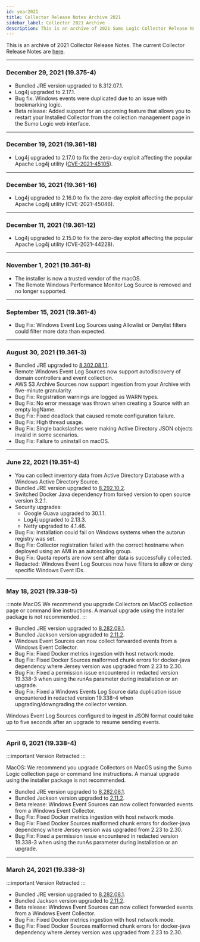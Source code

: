 ```yaml
---
id: year2021
title: Collector Release Notes Archive 2021
sidebar_label: Collector 2021 Archive
description: This is an archive of 2021 Sumo Logic Collector Release Notes.
---
```


This is an archive of 2021 Collector Release Notes. The current Collector Release Notes are [here](/release-notes-collector).

---
### December 29, 2021 (19.375-4)
* Bundled JRE version upgraded to 8.312.07.1.
* Log4j upgraded to 2.17.1.
* Bug fix: Windows events were duplicated due to an issue with bookmarking logic.
* Beta release: Added support for an upcoming feature that allows you to restart your Installed Collector from the collection management page in the Sumo Logic web interface.

---
### December 19, 2021 (19.361-18)
* Log4j upgraded to 2.17.0 to fix the zero-day exploit affecting the popular Apache Log4j utility ([CVE-2021-45105](https://github.com/advisories/GHSA-p6xc-xr62-6r2g)).

---
### December 16, 2021 (19.361-16)
* Log4j upgraded to 2.16.0 to fix the zero-day exploit affecting the popular Apache Log4j utility (CVE-2021-45046).

---
### December 11, 2021 (19.361-12)
* Log4j upgraded to 2.15.0 to fix the zero-day exploit affecting the popular Apache Log4j utility (CVE-2021-44228).

---
### November 1, 2021 (19.361-8)

* The installer is now a trusted vendor of the macOS.
* The Remote Windows Performance Monitor Log Source is removed and no longer supported.

---
### September 15, 2021 (19.361-4)
* Bug Fix: Windows Event Log Sources using Allowlist or Denylist filters could filter more data than expected.

---
### August 30, 2021 (19.361-3)
* Bundled JRE upgraded to [8.302.08.1.1](https://github.com/corretto/corretto-8/releases/tag/8.302.08.1).
* Remote Windows Event Log Sources now support autodiscovery of domain controllers and event collection.
* AWS S3 Archive Sources now support ingestion from your Archive with five-minute granularity.
* Bug Fix: Registration warnings are logged as WARN types.
* Bug Fix: No error message was thrown when creating a Source with an empty logName.
* Bug Fix: Fixed deadlock that caused remote configuration failure.
* Bug Fix: High thread usage.
* Bug Fix: Single backslashes were making Active Directory JSON objects invalid in some scenarios.
* Bug Fix: Failure to uninstall on macOS.

---
### June 22, 2021 (19.351-4)
* You can collect inventory data from Active Directory Database with a Windows Active Directory Source.
* Bundled JRE version upgraded to [8.292.10.2](https://github.com/corretto/corretto-8/releases/tag/8.292.10.2).
* Switched Docker Java dependency from forked version to open source version 3.2.1.
* Security upgrades:
    * Google Guava upgraded to 30.1.1.
    * Log4j upgraded to 2.13.3.
    * Netty upgraded to 4.1.46.
* Bug Fix: Installation could fail on Windows systems when the autorun registry was set.
* Bug Fix: Collector registration failed with the correct hostname when deployed using an AMI in an autoscaling group.
* Bug Fix: Quota reports are now sent after data is successfully collected.
* Redacted: Windows Event Log Sources now have filters to allow or deny specific Windows Event IDs.

---
### May 18, 2021 (19.338-5)

:::note MacOS
We recommend you upgrade Collectors on MacOS collection page  or command line instructions. A manual upgrade using the installer package is not recommended.
:::

* Bundled JRE version upgraded to [8.282.08.1](https://github.com/corretto/corretto-8/releases/tag/8.282.08.1).
* Bundled Jackson version upgraded to [2.11.2](https://mvnrepository.com/artifact/com.fasterxml.jackson.core/jackson-databind/2.11.2).
* Windows Event Sources can now collect forwarded events from a Windows Event Collector.
* Bug Fix: Fixed Docker metrics ingestion with host network mode.
* Bug Fix: Fixed Docker Sources malformed chunk errors for docker-java dependency where Jersey version was upgraded from 2.23 to 2.30.
* Bug Fix: Fixed a permission issue encountered in redacted version 19.338-3 when using the runAs parameter during installation or an upgrade.
* Bug Fix: Fixed a Windows Events Log Source data duplication issue encountered in redacted version 19.338-4 when upgrading/downgrading the collector version.

Windows Event Log Sources configured to ingest in JSON format could take up to five seconds after an upgrade to resume sending events.

---
### April 6, 2021 (19.338-4)
:::important
Version Retracted
:::

MacOS: We recommend you upgrade Collectors on MacOS using the Sumo Logic collection page or command line instructions. A manual upgrade using the installer package is not recommended.

* Bundled JRE version upgraded to [8.282.08.1](https://github.com/corretto/corretto-8/releases/tag/8.282.08.1).
* Bundled Jackson version upgraded to [2.11.2](https://mvnrepository.com/artifact/com.fasterxml.jackson.core/jackson-databind/2.11.2).
* Beta release: Windows Event Sources can now collect forwarded events from a Windows Event Collector.
* Bug Fix: Fixed Docker metrics ingestion with host network mode.
* Bug Fix: Fixed Docker Sources malformed chunk errors for docker-java dependency where Jersey version was upgraded from 2.23 to 2.30.
* Bug Fix: Fixed a permission issue encountered in redacted version 19.338-3 when using the runAs parameter during installation or an upgrade.

---
### March 24, 2021 (19.338-3)
:::important
Version Retracted
:::

* Bundled JRE version upgraded to [8.282.08.1](https://github.com/corretto/corretto-8/releases/tag/8.282.08.1).
* Bundled Jackson version upgraded to [2.11.2](https://mvnrepository.com/artifact/com.fasterxml.jackson.core/jackson-databind/2.11.2).
* Beta release: Windows Event Sources can now collect forwarded events from a Windows Event Collector.
* Bug Fix: Fixed Docker metrics ingestion with host network mode.
* Bug Fix: Fixed Docker Sources malformed chunk errors for docker-java dependency where Jersey version was upgraded from 2.23 to 2.30.
